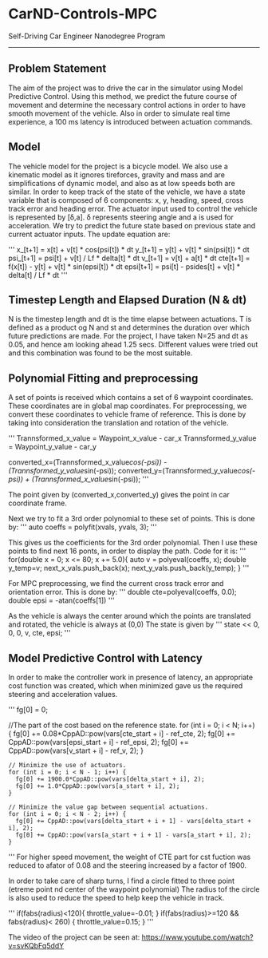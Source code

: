 # CarND-Controls-MPC
Self-Driving Car Engineer Nanodegree Program

---

## Problem Statement
The aim of the project was to drive the car in the simulator using Model Predictive Control. Using this method,
we predict the future course of movement and determine the necessary control actions in order to have smooth movement of the vehicle. Also
in order to simulate real time experience, a 100 ms latency is introduced between actuation commands.

## Model
The vehicle model for the project is a bicycle model. We also use a kinematic model as it ignores tireforces, gravity and mass and are simplifications of dynamic model, and also as at low speeds both are similar. In order to keep track of the state 
of the vehicle, we have a state variable that is composed of 6 components: x, y, heading, speed, cross track error and heading
error.
The actuator input used to control the vehicle is represented by  [δ,a]. δ represents steering angle and a is used for acceleration.
We try to predict the future state based on previous state and current actuator inputs. The update equation are:

'''
 x_[t+1] = x[t] + v[t] * cos(psi[t]) * dt
 y_[t+1] = y[t] + v[t] * sin(psi[t]) * dt
 psi_[t+1] = psi[t] + v[t] / Lf * delta[t] * dt
 v_[t+1] = v[t] + a[t] * dt
 cte[t+1] = f(x[t]) - y[t] + v[t] * sin(epsi[t]) * dt
 epsi[t+1] = psi[t] - psides[t] + v[t] * delta[t] / Lf * dt
'''

## Timestep Length and Elapsed Duration (N & dt)
N is the timestep length and dt is the time elapse between actuations. T is defined as a product og N and st
and determines the duration over which future predictions are made. For the project, I have taken N=25 and dt as 
0.05, and hence am looking ahead 1.25 secs. Different values were tried out and this combination was found to be the most suitable.

## Polynomial Fitting and preprocessing
A set of points is received which contains a set of 6 waypoint coordinates. These coordinates are in global map coordinates.
For preprocessing, we convert these coordinates to vehicle frame of reference. This is done by taking
into consideration the translation and rotation of the vehicle. 

'''
Trannsformed_x_value = Waypoint_x_value - car_x
Trannsformed_y_value = Waypoint_y_value - car_y

converted_x=(Trannsformed_x_value*cos(-psi)) - (Trannsformed_y_value*sin(-psi));
converted_y=(Trannsformed_y_value*cos(-psi)) + (Trannsformed_x_value*sin(-psi));
'''

The point given by (converted_x,converted_y) gives the point in car coordinate frame.

Next we try to fit a 3rd order polynomial to these set of points. This is done by:
'''
auto coeffs = polyfit(xvals, yvals, 3);
'''

This gives us the coefficients for the 3rd order polynomial. Then I use these points to find next 16 ponts,
in order to display the path. Code for it is:
'''
for(double x = 0; x <= 80; x += 5.0){
			auto v = polyeval(coeffs, x);
			double y_temp=v;
		  	next_x_vals.push_back(x);
		  	next_y_vals.push_back(y_temp);
	}
 '''
 
 For MPC preprocessing, we find the current cross track error and orientation error. This is done by:
 '''
double cte=polyeval(coeffs, 0.0);
double epsi = -atan(coeffs[1])
 '''
 
 As the vehicle is always the center around which the points are translated and rotated, the vehicle is always at (0,0)
The state is given by 
'''
state << 0, 0, 0, v, cte, epsi;
'''

## Model Predictive Control with Latency

In order to make the controller work in presence of latency, an appropriate cost function was created,
which when minimized gave us the required steering and acceleration values. 

'''
fg[0] = 0;

   //The part of the cost based on the reference state.
    for (int i = 0; i < N; i++) {
      fg[0] += 0.08*CppAD::pow(vars[cte_start + i] - ref_cte, 2);
      fg[0] += CppAD::pow(vars[epsi_start + i] - ref_epsi, 2);
      fg[0] += CppAD::pow(vars[v_start + i] - ref_v, 2);
    }

    // Minimize the use of actuators.
    for (int i = 0; i < N - 1; i++) {
      fg[0] += 1900.0*CppAD::pow(vars[delta_start + i], 2);
      fg[0] += 1.0*CppAD::pow(vars[a_start + i], 2);
    }

    // Minimize the value gap between sequential actuations.
    for (int i = 0; i < N - 2; i++) {
      fg[0] += CppAD::pow(vars[delta_start + i + 1] - vars[delta_start + i], 2);
      fg[0] += CppAD::pow(vars[a_start + i + 1] - vars[a_start + i], 2);
    }
'''
For higher speed movement, the weight of CTE part for cst fuction was reduced to afator of 0.08 and the 
steering increased by a factor of 1900.

In order to take care of sharp turns, I find a circle fitted to three point (etreme point nd center of the waypoint polynomial)
The radius tof the circle is also used to reduce the speed to help keep the vehicle in track.

'''
		if(fabs(radius)<120){
			throttle_value=-0.01;
			}
		if(fabs(radius)>=120 && fabs(radius)< 260) {
			throttle_value=0.15;
			}
'''

The video of the project can be seen at:
https://www.youtube.com/watch?v=svKQbFq5ddY








